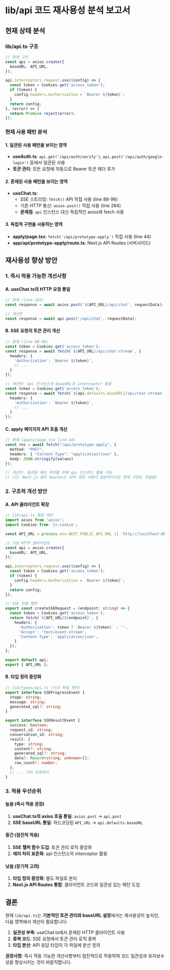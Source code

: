 # lib/api 코드 재사용성 분석 보고서

## 현재 상태 분석

### lib/api.ts 구조
```typescript
// 현재 구조
const api = axios.create({
  baseURL: API_URL,
});

api.interceptors.request.use((config) => {
  const token = Cookies.get('access_token');
  if (token) {
    config.headers.Authorization = `Bearer ${token}`;
  }
  return config;
}, (error) => {
  return Promise.reject(error);
});
```

### 현재 사용 패턴 분석

#### 1. 일관된 사용 패턴을 보이는 영역
- **useAuth.ts**: `api.get('/api/auth/verify')`, `api.post('/api/auth/google-login')` 등에서 일관된 사용
- **토큰 관리**: 모든 요청에 자동으로 Bearer 토큰 헤더 추가

#### 2. 혼재된 사용 패턴을 보이는 영역
- **useChat.ts**: 
  - SSE 스트리밍: `fetch()` API 직접 사용 (line 88-96)
  - 기존 HTTP 통신: `axios.post()` 직접 사용 (line 264)
  - **문제점**: `api` 인스턴스 대신 독립적인 axios와 fetch 사용

#### 3. 독립적 구현을 사용하는 영역
- **apply/page.tsx**: `fetch('/api/prototype-apply')` 직접 사용 (line 44)
- **app/api/prototype-apply/route.ts**: Next.js API Routes (서버사이드)

## 재사용성 향상 방안

### 1. 즉시 적용 가능한 개선사항

#### A. useChat.ts의 HTTP 요청 통일
```typescript
// 현재 (line 264)
const response = await axios.post(`${API_URL}/api/chat`, requestData);

// 개선안
const response = await api.post('/api/chat', requestData);
```

#### B. SSE 요청의 토큰 관리 개선
```typescript
// 현재 (line 88-96)
const token = Cookies.get('access_token');
const response = await fetch(`${API_URL}/api/chat-stream`, {
  headers: {
    'Authorization': `Bearer ${token}`,
    // ...
  }
});

// 개선안: api 인스턴스의 baseURL과 interceptor 활용
const token = Cookies.get('access_token');
const response = await fetch(`${api.defaults.baseURL}/api/chat-stream`, {
  headers: {
    'Authorization': `Bearer ${token}`,
    // ...
  }
});
```

#### C. apply 페이지의 API 호출 개선
```typescript
// 현재 (apply/page.tsx line 44)
const res = await fetch("/api/prototype-apply", { 
  method: "POST", 
  headers: { "Content-Type": "application/json" }, 
  body: JSON.stringify(values) 
});

// 개선안: 일관된 에러 처리를 위해 api 인스턴스 활용 가능
// (단, Next.js API Routes는 상대 경로 사용이 일반적이므로 현재 구현도 적절함)
```

### 2. 구조적 개선 방안

#### A. API 클라이언트 확장
```typescript
// lib/api.ts 확장 제안
import axios from 'axios';
import Cookies from 'js-cookie';

const API_URL = process.env.NEXT_PUBLIC_API_URL || 'http://localhost:8080';

// 기본 HTTP 클라이언트
const api = axios.create({
  baseURL: API_URL,
});

api.interceptors.request.use((config) => {
  const token = Cookies.get('access_token');
  if (token) {
    config.headers.Authorization = `Bearer ${token}`;
  }
  return config;
});

// SSE 전용 헬퍼
export const createSSERequest = (endpoint: string) => {
  const token = Cookies.get('access_token');
  return fetch(`${API_URL}${endpoint}`, {
    headers: {
      'Authorization': token ? `Bearer ${token}` : '',
      'Accept': 'text/event-stream',
      'Content-Type': 'application/json',
    }
  });
};

export default api;
export { API_URL };
```

#### B. 타입 정의 중앙화
```typescript
// lib/types/api.ts (신규 파일 제안)
export interface SSEProgressEvent {
  stage: string;
  message: string;
  generated_sql?: string;
}

export interface SSEResultEvent {
  success: boolean;
  request_id: string;
  conversation_id: string;
  result: {
    type: string;
    content?: string;
    generated_sql?: string;
    data?: Record<string, unknown>[];
    row_count?: number;
  };
  // ... 기타 프로퍼티
}
```

### 3. 적용 우선순위

#### 높음 (즉시 적용 권장)
1. **useChat.ts의 axios 호출 통일**: `axios.post` → `api.post`
2. **SSE baseURL 통일**: 하드코딩된 `API_URL` → `api.defaults.baseURL`

#### 중간 (점진적 적용)
1. **SSE 헬퍼 함수 도입**: 토큰 관리 로직 중앙화
2. **에러 처리 표준화**: api 인스턴스의 interceptor 활용

#### 낮음 (장기적 고려)
1. **타입 정의 중앙화**: 별도 파일로 분리
2. **Next.js API Routes 통합**: 클라이언트 코드와 일관성 있는 패턴 도입

## 결론

현재 `lib/api.ts`는 **기본적인 토큰 관리와 baseURL 설정**에서는 재사용성이 높지만, 다음 영역에서 개선이 필요합니다:

1. **일관성 부족**: useChat.ts에서 혼재된 HTTP 클라이언트 사용
2. **중복 코드**: SSE 요청에서 토큰 관리 로직 중복
3. **타입 분산**: API 응답 타입이 각 파일에 분산 정의

**권장사항**: 즉시 적용 가능한 개선사항부터 점진적으로 적용하여 코드 일관성과 유지보수성을 향상시키는 것이 바람직합니다.